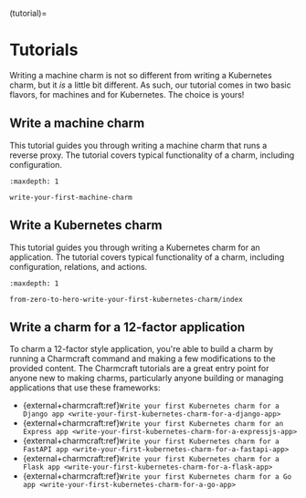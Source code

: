 (tutorial)=
# Tutorials

Writing a machine charm is not so different from writing a Kubernetes charm, but it *is* a little bit different. As such, our tutorial comes in two basic flavors, for machines and for Kubernetes. The choice is yours!

## Write a machine charm

This tutorial guides you through writing a machine charm that runs a reverse proxy. The tutorial covers typical functionality of a charm, including configuration.

```{toctree}
:maxdepth: 1

write-your-first-machine-charm
```

## Write a Kubernetes charm

This tutorial guides you through writing a Kubernetes charm for an application. The tutorial covers typical functionality of a charm, including configuration, relations, and actions.

```{toctree}
:maxdepth: 1

from-zero-to-hero-write-your-first-kubernetes-charm/index
```

## Write a charm for a 12-factor application

To charm a 12-factor style application, you're able to build a charm by running a Charmcraft command and making a few modifications to the provided content. The Charmcraft tutorials are a great entry point for anyone new to making charms, particularly anyone building or managing applications that use these frameworks:

* {external+charmcraft:ref}`Write your first Kubernetes charm for a Django app <write-your-first-kubernetes-charm-for-a-django-app>`
* {external+charmcraft:ref}`Write your first Kubernetes charm for an Express app <write-your-first-kubernetes-charm-for-a-expressjs-app>`
* {external+charmcraft:ref}`Write your first Kubernetes charm for a FastAPI app <write-your-first-kubernetes-charm-for-a-fastapi-app>`
* {external+charmcraft:ref}`Write your first Kubernetes charm for a Flask app <write-your-first-kubernetes-charm-for-a-flask-app>`
* {external+charmcraft:ref}`Write your first Kubernetes charm for a Go app <write-your-first-kubernetes-charm-for-a-go-app>`
